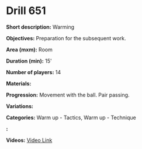 # Drill 651

**Short description:**
Warming

**Objectives:**
Preparation for the subsequent work.

**Area (mxm):**
Room

**Duration (min):**
15'

**Number of players:**
14

**Materials:**


**Progression:**
Movement with the ball. Pair passing.

**Variations:**


**Categories:**
Warm up - Tactics, Warm up - Technique

**:**


**Videos:**
[Video Link](https://www.youtube.com/embed/93PkPkSnafA)

